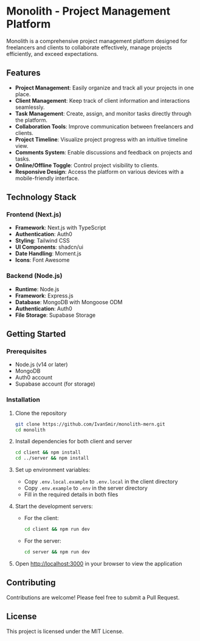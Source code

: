 # Monolith - Project Management Platform

Monolith is a comprehensive project management platform designed for freelancers and clients to collaborate effectively, manage projects efficiently, and exceed expectations.

## Features

- **Project Management**: Easily organize and track all your projects in one place.
- **Client Management**: Keep track of client information and interactions seamlessly.
- **Task Management**: Create, assign, and monitor tasks directly through the platform.
- **Collaboration Tools**: Improve communication between freelancers and clients.
- **Project Timeline**: Visualize project progress with an intuitive timeline view.
- **Comments System**: Enable discussions and feedback on projects and tasks.
- **Online/Offline Toggle**: Control project visibility to clients.
- **Responsive Design**: Access the platform on various devices with a mobile-friendly interface.

## Technology Stack

### Frontend (Next.js)
- **Framework**: Next.js with TypeScript
- **Authentication**: Auth0
- **Styling**: Tailwind CSS
- **UI Components**: shadcn/ui
- **Date Handling**: Moment.js
- **Icons**: Font Awesome

### Backend (Node.js)
- **Runtime**: Node.js
- **Framework**: Express.js
- **Database**: MongoDB with Mongoose ODM
- **Authentication**: Auth0
- **File Storage**: Supabase Storage
## Getting Started

### Prerequisites
- Node.js (v14 or later)
- MongoDB
- Auth0 account
- Supabase  account (for storage)

### Installation

1. Clone the repository
   ```bash
   git clone https://github.com/IvanSmir/monolith-mern.git
   cd monolith
   ```

2. Install dependencies for both client and server
   ```bash
   cd client && npm install
   cd ../server && npm install
   ```

3. Set up environment variables:
   - Copy `.env.local.example` to `.env.local` in the client directory
   - Copy `.env.example` to `.env` in the server directory
   - Fill in the required details in both files
     
4. Start the development servers:
   - For the client:
     ```bash
     cd client && npm run dev
     ```
   - For the server:
     ```bash
     cd server && npm run dev
     ```

5. Open [http://localhost:3000](http://localhost:3000) in your browser to view the application

## Contributing

Contributions are welcome! Please feel free to submit a Pull Request.

## License

This project is licensed under the MIT License.
